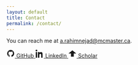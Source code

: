 ```yaml
---
layout: default
title: Contact
permalink: /contact/
---
```


<p>You can reach me at <a href="mailto:a.rahimnejad@mcmaster.ca">a.rahimnejad@mcmaster.ca</a>.</p>

<div class="social-row">
  <a class="icon" href="https://github.com/AbRahimnejad/" target="_blank" rel="noopener" aria-label="GitHub">
    <svg viewBox="0 0 24 24" width="22" height="22" fill="currentColor" aria-hidden="true">
      <path d="M12 2a10 10 0 0 0-3.16 19.49c.5.09.68-.22.68-.48v-1.7c-2.78.6-3.37-1.2-3.37-1.2-.45-1.14-1.1-1.45-1.1-1.45-.9-.62.07-.6.07-.6 1 .07 1.53 1.04 1.53 1.04.89 1.53 2.34 1.08 2.9.83.09-.65.35-1.08.63-1.33-2.22-.25-4.56-1.11-4.56-4.95 0-1.1.39-1.99 1.03-2.69-.1-.25-.45-1.28.1-2.67 0 0 .84-.27 2.75 1.02A9.6 9.6 0 0 1 12 6.8c.85 0 1.7.12 2.5.34 1.9-1.29 2.74-1.02 2.74-1.02.56 1.39.21 2.42.1 2.67.64.7 1.03 1.6 1.03 2.69 0 3.85-2.34 4.7-4.57 4.95.36.31.67.92.67 1.85v2.74c0 .26.18.57.69.48A10 10 0 0 0 12 2Z"/>
    </svg>
    <span>GitHub</span>
  </a>

  <a class="icon" href="https://www.linkedin.com/in/abolfazl-rahimnejad-4b601b56/" target="_blank" rel="noopener" aria-label="LinkedIn">
    <svg viewBox="0 0 24 24" width="22" height="22" fill="currentColor" aria-hidden="true">
      <path d="M4.98 3.5C4.98 4.88 3.86 6 2.5 6S0 4.88 0 3.5 1.12 1 2.5 1 4.98 2.12 4.98 3.5zM.5 8h4V24h-4V8zm7 0h3.8v2.2h.06c.53-1 1.83-2.2 3.76-2.2 4.02 0 4.77 2.65 4.77 6.1V24h-4v-7.1c0-1.7-.03-3.9-2.38-3.9-2.4 0-2.76 1.86-2.76 3.78V24h-4V8z"/>
    </svg>
    <span>LinkedIn</span>
  </a>

  <a class="icon" href="https://scholar.google.ca/citations?hl=en&user=wP-8K6MAAAAJ&view_op=list_works&sortby=pubdate" target="_blank" rel="noopener" aria-label="Google Scholar">
    <svg viewBox="0 0 24 24" width="22" height="22" fill="currentColor" aria-hidden="true">
      <path d="M12 3L1 12h7v9h8v-9h7z"/>
    </svg>
    <span>Scholar</span>
  </a>
</div>

